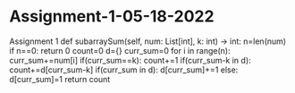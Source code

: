# Assignment-1-05-18-2022
Assignment 1
 def subarraySum(self, num: List[int], k: int) -> int: n=len(num) if n==0: return 0 count=0 d={} curr_sum=0 for i in range(n): curr_sum+=num[i] if(curr_sum==k): count+=1 if(curr_sum-k in d): count+=d[curr_sum-k] if(curr_sum in d): d[curr_sum]+=1 else: d[curr_sum]=1 return count
